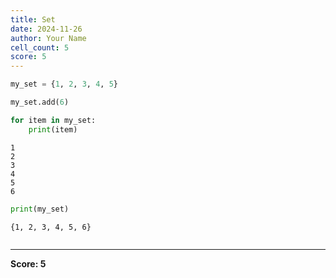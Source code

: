 ```yaml
---
title: Set
date: 2024-11-26
author: Your Name
cell_count: 5
score: 5
---
```


```python
my_set = {1, 2, 3, 4, 5}
```


```python
my_set.add(6)
```


```python
for item in my_set:
    print(item)
```

    1
    2
    3
    4
    5
    6



```python
print(my_set)
```

    {1, 2, 3, 4, 5, 6}



```python

```


---
**Score: 5**
